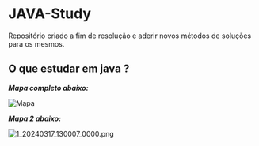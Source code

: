 # JAVA-Study
Repositório criado a fim de resolução e aderir novos métodos de soluções para os mesmos. 

## O que estudar em java ?

_**Mapa completo abaixo:**_

![Mapa](https://cdn1.gnarususercontent.com.br/1/853784/774a2aaa-c484-4ede-bdc7-e41dc346c2e5.png)

_**Mapa 2 abaixo:**_

![1_20240317_130007_0000.png](https://github.com/danielprogram08/Back-Study/assets/115734771/e4dee31c-fc24-4c62-8100-9083bfaffd05)

